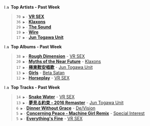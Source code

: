 <!--START_LASTFM_ARTISTS:{"period": "7day", "rows": 5}-->
<a href="https://last.fm" target="_blank"><img src="https://user-images.githubusercontent.com/17434202/215290617-e793598d-d7c9-428f-9975-156db1ba89cc.svg" alt="Last.fm Logo" width="18" height="13"/></a> **Top Artists - Past Week**

> `70 ▶️` ∙ **[VR SEX](https://www.last.fm/music/VR+SEX)**<br/>
> `36 ▶️` ∙ **[Klaxons](https://www.last.fm/music/Klaxons)**<br/>
> `29 ▶️` ∙ **[The Sound](https://www.last.fm/music/The+Sound)**<br/>
> `19 ▶️` ∙ **[Wire](https://www.last.fm/music/Wire)**<br/>
> `17 ▶️` ∙ **[Jun Togawa Unit](https://www.last.fm/music/Jun+Togawa+Unit)**<br/>
<!--END_LASTFM_ARTISTS-->

<!--START_LASTFM_ALBUMS:{"period": "7day", "rows": 5}-->
<a href="https://last.fm" target="_blank"><img src="https://user-images.githubusercontent.com/17434202/215290617-e793598d-d7c9-428f-9975-156db1ba89cc.svg" alt="Last.fm Logo" width="18" height="13"/></a> **Top Albums - Past Week**

> `38 ▶️` ∙ **[Rough Dimension](https://www.last.fm/music/VR+SEX/Rough+Dimension)** - [VR SEX](https://www.last.fm/music/VR+SEX)<br/>
> `20 ▶️` ∙ **[Myths of the Near Future](https://www.last.fm/music/Klaxons/Myths+of+the+Near+Future)** - [Klaxons](https://www.last.fm/music/Klaxons)<br/>
> `17 ▶️` ∙ **[極東慰安唱歌](https://www.last.fm/music/Jun+Togawa+Unit/%E6%A5%B5%E6%9D%B1%E6%85%B0%E5%AE%89%E5%94%B1%E6%AD%8C)** - [Jun Togawa Unit](https://www.last.fm/music/Jun+Togawa+Unit)<br/>
> `13 ▶️` ∙ **[Girls](https://www.last.fm/music/Beta+Satan/Girls)** - [Beta Satan](https://www.last.fm/music/Beta+Satan)<br/>
> `12 ▶️` ∙ **[Horseplay](https://www.last.fm/music/VR+SEX/Horseplay)** - [VR SEX](https://www.last.fm/music/VR+SEX)<br/>
<!--END_LASTFM_ALBUMS-->

<!--START_LASTFM_TRACKS:{"period": "7day", "rows": 5}-->
<a href="https://last.fm" target="_blank"><img src="https://user-images.githubusercontent.com/17434202/215290617-e793598d-d7c9-428f-9975-156db1ba89cc.svg" alt="Last.fm Logo" width="18" height="13"/></a> **Top Tracks - Past Week**

> `14 ▶️` ∙ **[Snake Water](https://www.last.fm/music/VR+SEX/_/Snake+Water)** - [VR SEX](https://www.last.fm/music/VR+SEX)<br/>
> `13 ▶️` ∙ **[夢見る約束 - 2016 Remaster](https://www.last.fm/music/Jun+Togawa+Unit/_/%E5%A4%A2%E8%A6%8B%E3%82%8B%E7%B4%84%E6%9D%9F+-+2016+Remaster)** - [Jun Togawa Unit](https://www.last.fm/music/Jun+Togawa+Unit)<br/>
> `6 ▶️` ∙ **[Dinner Without Grace](https://www.last.fm/music/De%2FVision/_/Dinner+Without+Grace)** - [De/Vision](https://www.last.fm/music/De%2FVision)<br/>
> `5 ▶️` ∙ **[Concerning Peace - Machine Girl Remix](https://www.last.fm/music/Special+Interest/_/Concerning+Peace+-+Machine+Girl+Remix)** - [Special Interest](https://www.last.fm/music/Special+Interest)<br/>
> `5 ▶️` ∙ **[Everything's Fine](https://www.last.fm/music/VR+SEX/_/Everything%27s+Fine)** - [VR SEX](https://www.last.fm/music/VR+SEX)<br/>
<!--END_LASTFM_TRACKS-->